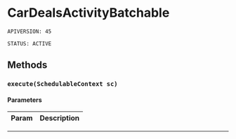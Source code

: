# CarDealsActivityBatchable

`APIVERSION: 45`

`STATUS: ACTIVE`
## Methods
### `execute(SchedulableContext sc)`
#### Parameters
|Param|Description|
|---|---|

---
